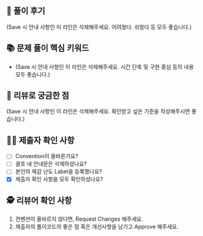 ## 📝 풀이 후기
(Save 시 안내 사항인 이 라인은 삭제해주세요. 어려웠다. 쉬웠다 등 모두 좋습니다.)

## 📚 문제 풀이 핵심 키워드
- (Save 시 안내 사항인 이 라인은 삭제해주세요. 시간 단축 및 구현 중심 등의 내용 모두 좋습니다.)

## 🤔 리뷰로 궁금한 점
(Save 시 안내 사항인 이 라인은 삭제해주세요. 확인받고 싶은 기준을 작성해주시면 좋습니다.)

## 🧑‍💻 제출자 확인 사항
- [ ] Convention이 올바른가요?
- [ ] 괄호 내 안내문은 삭제하셨나요?
- [ ] 본인의 체감 난도 Label을 등록했나요?
- [x] 제출자 확인 사항을 모두 확인하셨나요?

## 🕵️ 리뷰어 확인 사항
1. 컨벤션이 올바르지 않다면, Request Changes 해주세요.
2. 제출자의 풀이코드의 좋은 점 혹은 개선사항을 남기고 Approve 해주세요.
